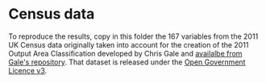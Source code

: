 # Census data

To reproduce the results, copy in this folder the 167 variables from the 2011 UK Census data originally taken into account for the creation of the 2011 Output Area Classification developed by Chris Gale and [availalbe from Gale's repository](http://geogale.github.io/2011OAC). That dataset is released under the [Open Government Licence v3](https://www.nationalarchives.gov.uk/doc/open-government-licence/version/3/).
